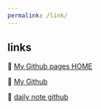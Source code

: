 ```yaml
---
permalink: /link/
---
```


## links

🔗 [My Github pages HOME](https://jeffatoptics.github.io/)

🔗 [My Github](https://github.com/jeffatoptics/)

🔗 [daily note github](https://github.com/jeffatoptics/jeffblog)


